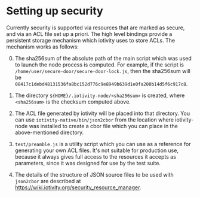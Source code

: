# Setting up security

Currently security is supported via resources that are marked as secure, and via an ACL file set up a priori. The high level bindings provide a persistent storage mechanism which iotivity uses to store ACLs. The mechanism works as follows:

0. The sha256sum of the absolute path of the main script which was used to launch the node process is computed. For example, if the script is `/home/user/secure-door/secure-door-lock.js`, then the sha256sum will be `08417c1debd48131536fa8bc152d776c9e8949b639d1e0fa200b14d5f6c917c8`.

0. The directory `${HOME}/.iotivity-node/<sha256sum>` is created, where `<sha256sum>` is the checksum computed above.

0. The ACL file generated by iotivity will be placed into that directory. You can use `iotivity-native/bin/json2cbor` from the location where iotivity-node was installed to create a cbor file which you can place in the above-mentioned directory.

0. `test/preamble.js` is a utility script which you can use as a reference for generating your own ACL files. It's not suitable for production use, because it always gives full access to the resources it accepts as parameters, since it was designed for use by the test suite.

0. The details of the structure of JSON source files to be used with `json2cbor` are described at https://wiki.iotivity.org/security_resource_manager.
